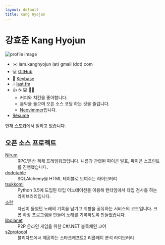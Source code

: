 ```yaml
---
layout: default
title: Kang Hyojun
---
```


# 강효준 Kang Hyojun

![profile image](https://www.gravatar.com/avatar/ee4682832933a275e641ebc07b253599?s=180)

- ✉️  iam.kanghyojun (at) gmail (dot) com
- 💻 [GitHub](https://github.com/admire93)
- 🔑 [Keybase](https://keybase.io/kanghyojun)
- 🎶 [last.fm](https://www.last.fm/user/admire93)
- 👍 ☕️ 💻 🐔🎶
  - 커피와 치킨을 좋아합니다.
  - 음악을 들으며 오픈 소스 코딩 하는 것을 즐깁니다.
  - [Neovimmer](https://neovim.io/)입니다.
- [Résumé](https://resume.kanghyojun.org/)

현재 [스포카](https://www.spoqa.com/)에서 일하고 있습니다.


## 오픈 소스 프로젝트

<dl>
  <dt><a href="https://nirum.org">Nirum</a></dt>
  <dd>
    RPC/분산 객체 프레임워크입니다.
    니름과 관련된 파이콘 발표, 파이콘 스프린트를 진행했습니다.
  </dd>

  <dt><a href="https://github.com/spoqa/dodotable">dodotable</a></dt>
  <dd>SQLAlchemy을 HTML 테이블로 보여주는 라이브러리</dd>

  <dt><a href="https://github.com/spoqa/tsukkomi">tsukkomi</a></dt>
  <dd>
    Python 3.5에 도입된 타입 어노테이션을 이용해 런타임에서 타입
    검사를 하는 라이브러리입니다.
  </dd>

  <dt><a href="https://github.com/team-soran">소란</a></dt>
  <dd>
    자신이 들었던 노래의 기록을 남기고 취향을 공유하는 서비스의 코드입니다.
    크롬 확장 프로그램을 만들어 노래를 기록하도록 만들었습니다.
  </dd>

  <dt><a href="https://github.com/planetarium/libplanet">libplanet</a></dt>
  <dd>P2P 온라인 게임을 위한 C#/.NET 블록체인 코어</dd>

  <dt><a href="https://github.com/Blizzard/s2protocol/">s2protocol</a></dt>
  <dd>블리자드에서 제공하는 스타크래프트2 리플레이 분석 라이브러리</dd>
</dl>
